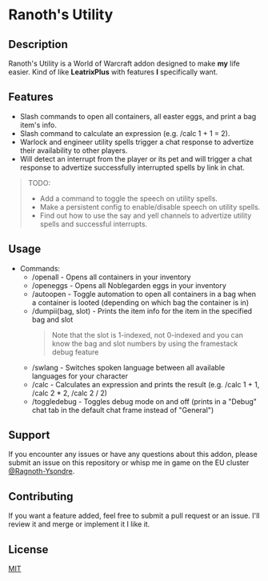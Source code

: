 <!-- insert
+++
title = "Ranoth's Utility Static Site"
date = 2024-05-07T01:29:00
+++
end_insert -->

# Ranoth's Utility

## Description

Ranoth's Utility is a World of Warcraft addon designed to make **my** life easier.
Kind of like **LeatrixPlus** with features **I** specifically want.

## Features

- Slash commands to open all containers, all easter eggs, and print a bag item's info.
- Slash command to calculate an expression (e.g. /calc 1 + 1 = 2).
- Warlock and engineer utility spells trigger a chat response to advertize their availability to other players.
- Will detect an interrupt from the player or its pet and will trigger a chat response to advertize successfully interrupted spells by link in chat.

> TODO:
>
> - Add a command to toggle the speech on utility spells.
> - Make a persistent config to enable/disable speech on utility spells.
> - Find out how to use the say and yell channels to advertize utility spells and successful interrupts.

## Usage

- Commands:
  - /openall - Opens all containers in your inventory
  - /openeggs - Opens all Noblegarden eggs in your inventory
  - /autoopen - Toggle automation to open all containers in a bag when a container is looted (depending on which bag the container is in)
  - /dumpii(bag, slot) - Prints the item info for the item in the specified bag and slot
    > Note that the slot is 1-indexed, not 0-indexed and you can know the bag and slot numbers by using the framestack debug feature
  - /swlang - Switches spoken language between all available languages for your character
  - /calc - Calculates an expression and prints the result (e.g. /calc 1 + 1, /calc 2 \* 2, /calc 2 / 2)
  - /toggledebug - Toggles debug mode on and off (prints in a "Debug" chat tab in the default chat frame instead of "General")

## Support

If you encounter any issues or have any questions about this addon, please submit an issue on this repository or whisp me in game on the EU cluster [@Ragnoth-Ysondre](https://worldofwarcraft.blizzard.com/en-gb/character/eu/ysondre/ragnoth).

## Contributing

If you want a feature added, feel free to submit a pull request or an issue. I'll review it and merge or implement it I like it.

## License

[MIT](https://choosealicense.com/licenses/mit/)
